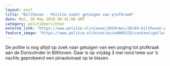 ```yaml
---
layout: post
title: "Bilthoven - Politie zoekt getuigen van plofkraak"
date: Mon, 20 May 2019 06:41:00 GMT
category: politieberichten
externe_link: "https://www.politie.nl/nieuws/2019/mei/20/03-bilthoven-politie-zoekt-getuigen-van-plofkraak.html"
feature_image: "https://www.politie.nl/binaries/w400h225/content/gallery/politie/nieuws/2019/mei/07-rt/getuigenoproep.jpg"
---
```


De politie is nog altijd op zoek naar getuigen van een poging tot plofkraak aan de Donsvlinder in Bilthoven. Daar is op vrijdag 3 mei rond twee uur ’s nachts geprobeerd een pinautomaat op te blazen.
